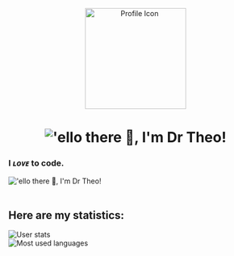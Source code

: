 <p align="center">
  <img src="https://i.imgur.com/dx1qzZ9.png" alt="Profile Icon" width="200" align="center" />
</p>

<h1 align="center">
  <picture>
    <source srcset="http://readme-typing-svg.herokuapp.com/?font=Fira+Code&size=32&duration=2000&color=FFFFFF&repeat=false&width=600&center=true&lines=%27ello+there+%F0%9F%91%8B%2C+I%27m+Dr+Theo!" media="(prefers-color-scheme: dark), (prefers-color-scheme: no-preference)"/>
    <source srcset="http://readme-typing-svg.herokuapp.com/?font=Fira+Code&size=32&duration=2000&color=000000&repeat=false&width=600&center=true&lines=%27ello+there+%F0%9F%91%8B%2C+I%27m+Dr+Theo!" media="(prefers-color-scheme: light)"/>
    <img alt="'ello there 👋, I'm Dr Theo!" />
  </picture>
</h1>

<h3>I <b><i>ʟᴏᴠᴇ</i></b> to code.</h3>

<picture>
  <source srcset="http://readme-typing-svg.herokuapp.com?font=Fira+Code&sze=16&duration=1000&color=FFFFFF&multiline=true&repeat=false&width=450&height=110&lines=-+%F0%9F%94%AD+I%E2%80%99m+currently+working+on+ShardMC.;-+%F0%9F%93%AB+How+to+reach+me%3A+dr.theo%20%28Discord%29.;-+%F0%9F%8C%B1+I%E2%80%99m+currently+learning+Rust.;-+%F0%9F%98%84+Pronouns%3A+he%2Fhim." media="(prefers-color-scheme: dark), (prefers-color-scheme: no-preference)"/>
  <source srcset="http://readme-typing-svg.herokuapp.com?font=Fira+Code&size=16&duration=1000&color=000000&multiline=true&repeat=false&width=450&height=110&lines=-+%F0%9F%94%AD+I%E2%80%99m+currently+working+on+ShardMC.;-+%F0%9F%93%AB+How+to+reach+me%3A+dr.theo%20%28Discord%29.;-+%F0%9F%8C%B1+I%E2%80%99m+currently+learning+Rust.;-+%F0%9F%98%84+Pronouns%3A+he%2Fhim." media="(prefers-color-scheme: light)"/>
  <img alt="'ello there 👋, I'm Dr Theo!" />
</picture>

<br/>
<br/>

<h2>Here are my statistics:</h2>

<picture>
  <source srcset="https://github-readme-stats.vercel.app/api?username=DrTheodor&show_icons=true&theme=dark&hide_border=true" media="(prefers-color-scheme: dark)" />
  <source srcset="https://github-readme-stats.vercel.app/api?username=DrTheodor&show_icons=true&hide_border=true" media="(prefers-color-scheme: light), (prefers-color-scheme: no-preference)" />
  <img alt="User stats" />
</picture>

<br/>

<picture>
  <source srcset="https://github-readme-stats.vercel.app/api/top-langs/?username=DrTheodor&layout=compact&theme=dark&hide_border=true" media="(prefers-color-scheme: dark)" />
  <source srcset="https://github-readme-stats.vercel.app/api?username=DrTheodor&layout=compact&hide_border=true" media="(prefers-color-scheme: light), (prefers-color-scheme: no-preference)" />
  <img alt="Most used languages" />
</picture>

<!--
**DrTheodor/DrTheodor** is a ✨ _special_ ✨ repository because its `README.md` (this file) appears on your GitHub profile.

Here are some ideas to get you started:

- 🔭 I’m currently working on ...
- 📫 How to reach me: ...
- 👯 I’m looking to collaborate on ...
- 🤔 I’m looking for help with ...
- 💬 Ask me about ...
- ⚡ Fun fact: My GitHub stats are A+ (really weird tbh)
- 😄 Pronouns: ...

-->
